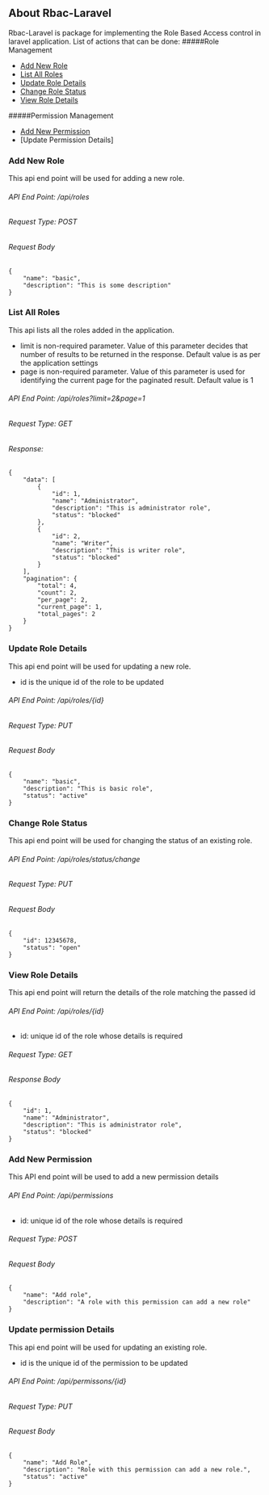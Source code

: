 
## About Rbac-Laravel

Rbac-Laravel is package for implementing the Role Based Access control in laravel application.
List of actions that can be done:
#####Role Management
- [Add New Role](#add-new-role)
- [List All Roles](#list-all-roles)
- [Update Role Details](#update-role)
- [Change Role Status](#change-role-status)
- [View Role Details](#view-role-details)

#####Permission Management
- [Add New Permission](#add-new-permission)
- [Update Permission Details]

### <a name="add-new-role">Add New Role</a>
This api end point will be used for adding a new role.
###### API End Point: /api/roles
###### Request Type: POST
###### Request Body
```
{
    "name": "basic",
    "description": "This is some description"
}
```

### <a name="list-all-roles">List All Roles</a>
This api lists all the roles added in the application.
- limit is non-required parameter. Value of this parameter decides that number of results to be returned in the response. Default value is as per the application settings
- page is non-required parameter. Value of this parameter is used for identifying the current page for the paginated result. Default value is 1
###### API End Point: /api/roles?limit=2&page=1
###### Request Type: GET
###### Response:
```
{
    "data": [
        {
            "id": 1,
            "name": "Administrator",
            "description": "This is administrator role",
            "status": "blocked"
        },
        {
            "id": 2,
            "name": "Writer",
            "description": "This is writer role",
            "status": "blocked"
        }
    ],
    "pagination": {
        "total": 4,
        "count": 2,
        "per_page": 2,
        "current_page": 1,
        "total_pages": 2
    }
}

```
### <a name="update-role">Update Role Details</a>
This api end point will be used for updating a new role.
- id is the unique id of the role to be updated
###### API End Point: /api/roles/{id}
###### Request Type: PUT
###### Request Body
```
{
    "name": "basic",
    "description": "This is basic role",
    "status": "active"
}
```
### <a name="change-role-status">Change Role Status</a>
This api end point will be used for changing the status of an existing role.
###### API End Point: /api/roles/status/change
###### Request Type: PUT
###### Request Body
```
{
    "id": 12345678,
    "status": "open"
}
```
### <a name="view-role-details">View Role Details</a>
This api end point will return the details of the role matching the passed id
###### API End Point: /api/roles/{id}
- id: unique id of the role whose details is required
###### Request Type: GET
###### Response Body
```
{
    "id": 1,
    "name": "Administrator",
    "description": "This is administrator role",
    "status": "blocked"
}
```

### <a name="view-role-details">Add New Permission</a>
This API end point will be used to add a new permission details
###### API End Point: /api/permissions
- id: unique id of the role whose details is required
###### Request Type: POST
###### Request Body
```
{
    "name": "Add role",
    "description": "A role with this permission can add a new role"
}
```
### <a name="update-permission">Update permission Details</a>
This api end point will be used for updating an existing  role.
- id is the unique id of the permission to be updated
###### API End Point: /api/permissons/{id}
###### Request Type: PUT
###### Request Body
```
{
    "name": "Add Role",
    "description": "Role with this permission can add a new role.",
    "status": "active"
}
```
